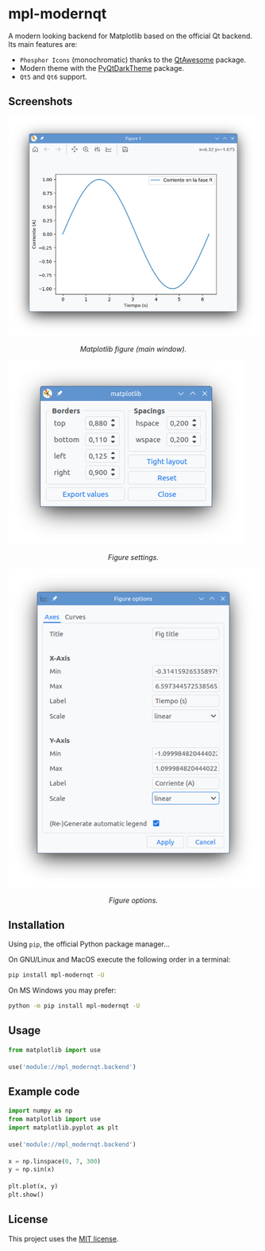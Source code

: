 # mpl-modernqt
A modern looking backend for Matplotlib based on the official Qt backend. Its main features are:

* `Phosphor Icons` (monochromatic) thanks to the [QtAwesome](https://github.com/spyder-ide/qtawesome) package.
* Modern theme with the [PyQtDarkTheme](https://github.com/5yutan5/PyQtDarkTheme) package.
* `Qt5` and `Qt6` support.



## Screenshots

![Matplotlib figure (main window)](img/screenshot.png)
<p align = "center">
<i>Matplotlib figure (main window).</i>
</p>

![Figure settings](img/screenshot1.png)
<p align = "center">
<i>Figure settings.</i>
</p>

![Figure options](img/screenshot2.png)
<p align = "center">
<i>Figure options.</i>
</p>



## Installation
Using ```pip```, the official Python package manager...

On GNU/Linux and MacOS execute the following order in a terminal:
```bash
pip install mpl-modernqt -U
```

On MS Windows you may prefer:
```bash
python -m pip install mpl-modernqt -U
```

## Usage

```python
from matplotlib import use

use('module://mpl_modernqt.backend')
```

## Example code

```python
import numpy as np
from matplotlib import use
import matplotlib.pyplot as plt

use('module://mpl_modernqt.backend')

x = np.linspace(0, 7, 300)
y = np.sin(x)

plt.plot(x, y)
plt.show()
```


## License

This project uses the [MIT license](https://github.com/aloytag/mpl-modernqt/blob/main/LICENSE).
